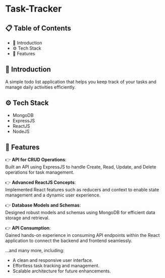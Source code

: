 # Task-Tracker  

## 📋 Table of Contents  
- 🤖 Introduction  
- ⚙️ Tech Stack  
- 🔋 Features  

## 🤖 Introduction  
A simple todo list application that helps you keep track of your tasks and manage daily activities efficiently.  

## ⚙️ Tech Stack  
- MongoDB  
- ExpressJS  
- ReactJS  
- NodeJS  

## 🔋 Features  
👉 **API for CRUD Operations**:  
Built an API using ExpressJS to handle Create, Read, Update, and Delete operations for task management.  

👉 **Advanced ReactJS Concepts**:  
Implemented React features such as reducers and context to enable state management and a dynamic user experience.  

👉 **Database Models and Schemas**:  
Designed robust models and schemas using MongoDB for efficient data storage and retrieval.  

👉 **API Consumption**:  
Gained hands-on experience in consuming API endpoints within the React application to connect the backend and frontend seamlessly.  

...and many more, including:  
- A clean and responsive user interface.  
- Effortless task tracking and management.  
- Scalable architecture for future enhancements.  
